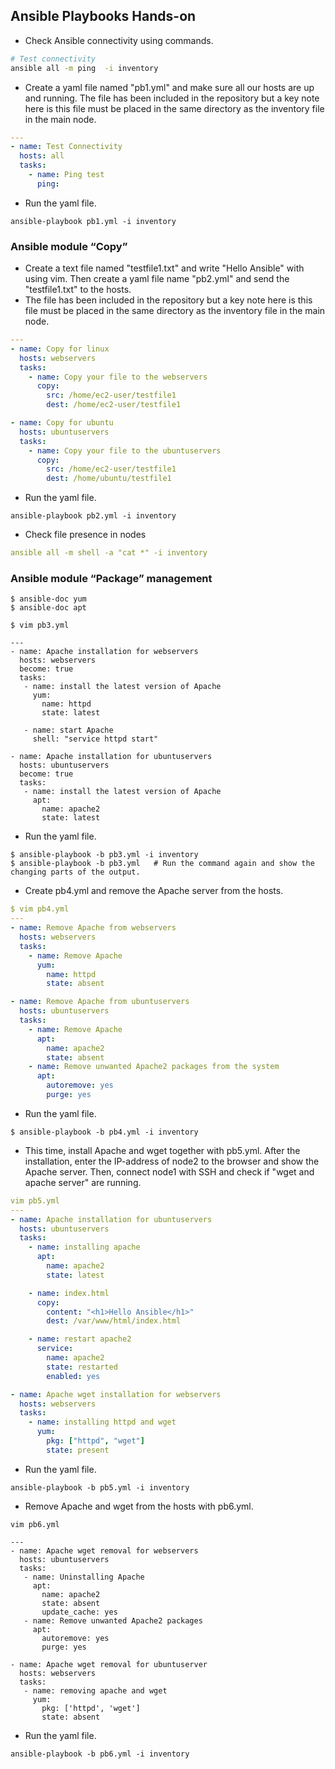 ## Ansible Playbooks Hands-on

- Check Ansible connectivity using commands.

```bash
# Test connectivity
ansible all -m ping  -i inventory

```

- Create a yaml file named "pb1.yml" and make sure all our hosts are up and running. The file has been included in the repository but a key note here is this file must be placed in the same directory as the inventory file in the main node.

```yaml
---
- name: Test Connectivity
  hosts: all
  tasks:
    - name: Ping test
      ping:
```

- Run the yaml file.

```
ansible-playbook pb1.yml -i inventory

```

### Ansible module “Copy”

- Create a text file named "testfile1.txt" and write "Hello Ansible" with using vim. Then create a yaml file name "pb2.yml" and send the "testfile1.txt" to the hosts.
- The file has been included in the repository but a key note here is this file must be placed in the same directory as the inventory file in the main node.

```yaml
---
- name: Copy for linux
  hosts: webservers
  tasks:
    - name: Copy your file to the webservers
      copy:
        src: /home/ec2-user/testfile1
        dest: /home/ec2-user/testfile1

- name: Copy for ubuntu
  hosts: ubuntuservers
  tasks:
    - name: Copy your file to the ubuntuservers
      copy:
        src: /home/ec2-user/testfile1
        dest: /home/ubuntu/testfile1
```

- Run the yaml file.

```
ansible-playbook pb2.yml -i inventory
```

- Check file presence in nodes

```yaml
ansible all -m shell -a "cat *" -i inventory
```

### Ansible module “Package” management

```
$ ansible-doc yum
$ ansible-doc apt

$ vim pb3.yml

---
- name: Apache installation for webservers
  hosts: webservers
  become: true
  tasks:
   - name: install the latest version of Apache
     yum:
       name: httpd
       state: latest

   - name: start Apache
     shell: "service httpd start"

- name: Apache installation for ubuntuservers
  hosts: ubuntuservers
  become: true
  tasks:
   - name: install the latest version of Apache
     apt:
       name: apache2
       state: latest
```

- Run the yaml file.

```
$ ansible-playbook -b pb3.yml -i inventory
$ ansible-playbook -b pb3.yml   # Run the command again and show the changing parts of the output.
```

- Create pb4.yml and remove the Apache server from the hosts.

```yaml
$ vim pb4.yml
---
- name: Remove Apache from webservers
  hosts: webservers
  tasks:
    - name: Remove Apache
      yum:
        name: httpd
        state: absent

- name: Remove Apache from ubuntuservers
  hosts: ubuntuservers
  tasks:
    - name: Remove Apache
      apt:
        name: apache2
        state: absent
    - name: Remove unwanted Apache2 packages from the system
      apt:
        autoremove: yes
        purge: yes
```

- Run the yaml file.

```
$ ansible-playbook -b pb4.yml -i inventory

```

- This time, install Apache and wget together with pb5.yml. After the installation, enter the IP-address of node2 to the browser and show the Apache server. Then, connect node1 with SSH and check if "wget and apache server" are running.

```yaml
vim pb5.yml
---
- name: Apache installation for ubuntuservers
  hosts: ubuntuservers
  tasks:
    - name: installing apache
      apt:
        name: apache2
        state: latest

    - name: index.html
      copy:
        content: "<h1>Hello Ansible</h1>"
        dest: /var/www/html/index.html

    - name: restart apache2
      service:
        name: apache2
        state: restarted
        enabled: yes

- name: Apache wget installation for webservers
  hosts: webservers
  tasks:
    - name: installing httpd and wget
      yum:
        pkg: ["httpd", "wget"]
        state: present
```

- Run the yaml file.

```
ansible-playbook -b pb5.yml -i inventory

```

- Remove Apache and wget from the hosts with pb6.yml.

```
vim pb6.yml

---
- name: Apache wget removal for webservers
  hosts: ubuntuservers
  tasks:
   - name: Uninstalling Apache
     apt:
       name: apache2
       state: absent
       update_cache: yes
   - name: Remove unwanted Apache2 packages
     apt:
       autoremove: yes
       purge: yes

- name: Apache wget removal for ubuntuserver
  hosts: webservers
  tasks:
   - name: removing apache and wget
     yum:
       pkg: ['httpd', 'wget']
       state: absent
```

- Run the yaml file.

```
ansible-playbook -b pb6.yml -i inventory

```
